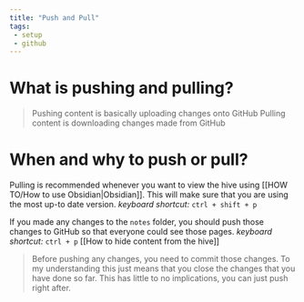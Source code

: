 ```yaml
---
title: "Push and Pull"
tags:
 - setup
 - github
---
```

# What is pushing and pulling?
> Pushing content is basically uploading changes onto GitHub
> Pulling content is downloading changes made from GitHub

# When and why to push or pull?
Pulling is recommended whenever you want to view the hive using [[HOW TO/How to use Obsidian|Obsidian]]. This will make sure that you are using the most up-to date version. _keyboard shortcut:_ `ctrl + shift + p`

If you made any changes to the `notes` folder, you should push those changes to GitHub so that everyone could see those pages. _keyboard shortcut:_ `ctrl + p`
[[How to hide content from the hive]]

>Before pushing any changes, you need to commit those changes. To my understanding this just means that you close the changes that you have done so far. This has little to no implications, you can just push right after.
